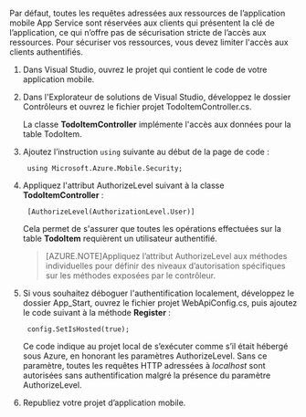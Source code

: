 

Par défaut, toutes les requêtes adressées aux ressources de l’application mobile App Service sont réservées aux clients qui présentent la clé de l’application, ce qui n’offre pas de sécurisation stricte de l’accès aux ressources. Pour sécuriser vos ressources, vous devez limiter l'accès aux clients authentifiés.

1. Dans Visual Studio, ouvrez le projet qui contient le code de votre application mobile. 

2. Dans l'Explorateur de solutions de Visual Studio, développez le dossier Contrôleurs et ouvrez le fichier projet TodoItemController.cs.

	La classe **TodoItemController** implémente l'accès aux données pour la table TodoItem.

3. Ajoutez l’instruction `using` suivante au début de la page de code :

		using Microsoft.Azure.Mobile.Security;

4. Appliquez l'attribut AuthorizeLevel suivant à la classe **TodoItemController** :

		[AuthorizeLevel(AuthorizationLevel.User)] 

	Cela permet de s'assurer que toutes les opérations effectuées sur la table **TodoItem** requièrent un utilisateur authentifié.

	>[AZURE.NOTE]Appliquez l’attribut AuthorizeLevel aux méthodes individuelles pour définir des niveaux d’autorisation spécifiques sur les méthodes exposées par le contrôleur.

5. Si vous souhaitez déboguer l'authentification localement, développez le dossier App_Start, ouvrez le fichier projet WebApiConfig.cs, puis ajoutez le code suivant à la méthode **Register** :

		config.SetIsHosted(true);
	
	Ce code indique au projet local de s’exécuter comme s’il était hébergé sous Azure, en honorant les paramètres AuthorizeLevel. Sans ce paramètre, toutes les requêtes HTTP adressées à *localhost* sont autorisées sans authentification malgré la présence du paramètre AuthorizeLevel.

6. Republiez votre projet d’application mobile.


<!--HONumber=54-->